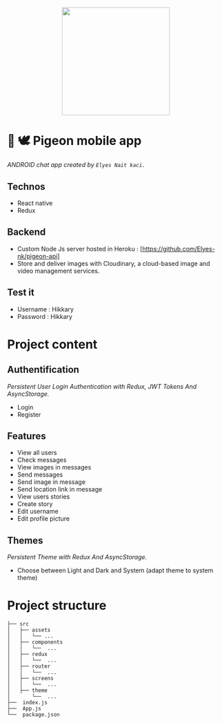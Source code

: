 <h1 align="center">
    <img height="250" src="https://cdn-icons-png.flaticon.com/512/134/134914.png">
</h1>

# 📝 🕊 Pigeon mobile app
*ANDROID chat app created by `Elyes Nait kaci.`*

## Technos
- React native
- Redux

## Backend
- Custom Node Js server hosted in Heroku : [https://github.com/Elyes-nk/pigeon-api]
- Store and deliver images with Cloudinary, a cloud-based image and video management services.

## Test it
- Username : Hikkary
- Password : Hikkary

# Project content

## Authentification 
*Persistent User Login Authentication with Redux, JWT Tokens And AsyncStorage.*
- Login
- Register

## Features 
- View all users
- Check messages
- View images in messages
- Send messages
- Send image in message
- Send location link in message 
- View users stories
- Create story
- Edit username
- Edit profile picture

## Themes 
*Persistent Theme with Redux And AsyncStorage.*
- Choose between Light and Dark and System (adapt theme to system theme)


# Project structure

```shell
├── src
│   ├── assets
│   │   └── ...
│   ├── components
│   │   └──  ...
│   ├── redux
│   │   └──  ...  
│   ├── router
│   │   └──  ...
│   ├── screens
│   │   └──  ...
│   ├── theme
│       └──  ...
├──  index.js
├──  App.js
└──  package.json
```
